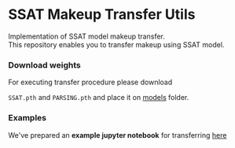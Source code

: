# SSAT Makeup Transfer Utils

Implementation of SSAT model makeup transfer.
<br>
This repository enables you to transfer makeup using SSAT model.

### Download weights

For executing transfer procedure please download

`SSAT.pth` and `PARSING.pth` and place it on [models](models) folder.

### Examples

We've prepared an **example jupyter notebook** for transferring [here](example.ipynb) 
